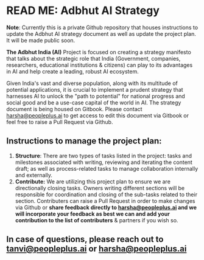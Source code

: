 # READ ME: Adbhut AI Strategy

**Note**: Currently this is a private Github repository that houses instructions to update the Adbhut AI strategy document as well as update the project plan. It will be made public soon.



**The Adbhut India (AI)** Project is focused on creating a strategy manifesto that talks about the strategic role that India (Government, companies, researchers, educational institutions & citizens) can play to its advantages in AI and help create a leading, robust AI ecosystem.&#x20;



Given India's vast and diverse population, along with its multitude of potential applications, it is crucial to implement a prudent strategy that harnesses AI to unlock the "path to potential" for national progress and social good and be a use-case capital of the world in AI. The strategy document is being housed on Gitbook. Please contact harsha@peopleplus.ai to get access to edit this document via Gitbook or feel free to raise a Pull Request via Github.



## Instructions to manage the project plan:

1. **Structure**: There are two types of tasks listed in the project: tasks and milestones associated with writing, reviewing and iterating the content draft; as well as process-related tasks to manage collaboration internally and externally.
2. **Contribute:** We are utilizing this project plan to ensure we are directionally closing tasks. Owners writing different sections will be responsible for coordination and closing of the sub-tasks related to their section. Contributers can raise a Pull Request in order to make changes via Github or **share feedback directly to harsha@peopleplus.ai and we will incorporate your feedback as best we can and add your contribution to the list of contributers** & partners if you wish so.



## In case of questions, please reach out to tanvi@peopleplus.ai or harsha@peopleplus.ai
